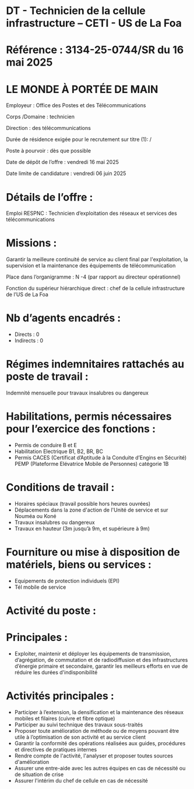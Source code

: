# DT - Technicien de la cellule infrastructure – CETI - US de La Foa

# Référence : 3134-25-0744/SR du 16 mai 2025

# LE MONDE À PORTÉE DE MAIN

Employeur : Office des Postes et des Télécommunications

Corps /Domaine : technicien

Direction : des télécommunications

Durée de résidence exigée pour le recrutement sur titre (1): /

Poste à pourvoir : dès que possible

Date de dépôt de l’offre : vendredi 16 mai 2025

Date limite de candidature : vendredi 06 juin 2025

# Détails de l’offre :

Emploi RESPNC : Technicien d’exploitation des réseaux et services des télécommunications

# Missions :

Garantir la meilleure continuité de service au client final par l'exploitation, la supervision et la maintenance des équipements de télécommunication

Place dans l’organigramme : N -4 (par rapport au directeur opérationnel)

Fonction du supérieur hiérarchique direct : chef de la cellule infrastructure de l’US de La Foa

# Nb d’agents encadrés :

- Directs : 0
- Indirects : 0

# Régimes indemnitaires rattachés au poste de travail :

Indemnité mensuelle pour travaux insalubres ou dangereux

# Habilitations, permis nécessaires pour l’exercice des fonctions :

- Permis de conduire B et E
- Habilitation Electrique B1, B2, BR, BC
- Permis CACES (Certificat d’Aptitude à la Conduite d’Engins en Sécurité) PEMP (Plateforme Elévatrice Mobile de Personnes) catégorie 1B

# Conditions de travail :

- Horaires spéciaux (travail possible hors heures ouvrées)
- Déplacements dans la zone d'action de l'Unité de service et sur Nouméa ou Koné
- Travaux insalubres ou dangereux
- Travaux en hauteur (3m jusqu’à 9m, et supérieure à 9m)

# Fourniture ou mise à disposition de matériels, biens ou services :

- Equipements de protection individuels (EPI)
- Tél mobile de service

# Activité du poste :

# Principales :

- Exploiter, maintenir et déployer les équipements de transmission, d’agrégation, de commutation et de radiodiffusion et des infrastructures d’énergie primaire et secondaire, garantir les meilleurs efforts en vue de réduire les durées d'indisponibilité

# Activités principales :

- Participer à l’extension, la densification et la maintenance des réseaux mobiles et filaires (cuivre et fibre optique)
- Participer au suivi technique des travaux sous-traités
- Proposer toute amélioration de méthode ou de moyens pouvant être utile à l’optimisation de son activité et au service client
- Garantir la conformité des opérations réalisées aux guides, procédures et directives de pratiques internes
- Rendre compte de l'activité, l'analyser et proposer toutes sources d'amélioration
- Assurer une entre-aide avec les autres équipes en cas de nécessité ou de situation de crise
- Assurer l'intérim du chef de cellule en cas de nécessité